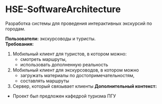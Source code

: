# HSE-SoftwareArchitecture
Разработка системы для проведения интерактивных экскурсий по городам.

**Пользователи:** экскурсоводы и туристы.  
**Требования:**
1) Мобильный клиент для туристов, в котором можно:
   * смотреть маршруты,
   * использовать дополненную реальность
2) Мобильный клиент для экскурсоводов, в котором можно
   * загружать материалы по достопримечательностям,
   * составлять маршруты
3) Сервер, который связывает клиенты
**Дополнительный контекст:**
* Проект был предложен кафедрой туризма ПГУ
